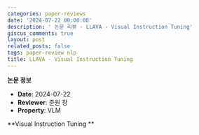 ```yaml
---
categories: paper-reviews
date: '2024-07-22 00:00:00'
description: ' 논문 리뷰 - LLAVA - Visual Instruction Tuning'
giscus_comments: true
layout: post
related_posts: false
tags: paper-review nlp
title: LLAVA - Visual Instruction Tuning
---
```


**논문 정보**
- **Date**: 2024-07-22
- **Reviewer**: 준원 장
- **Property**: VLM

**Visual Instruction Tuning **

<br/>